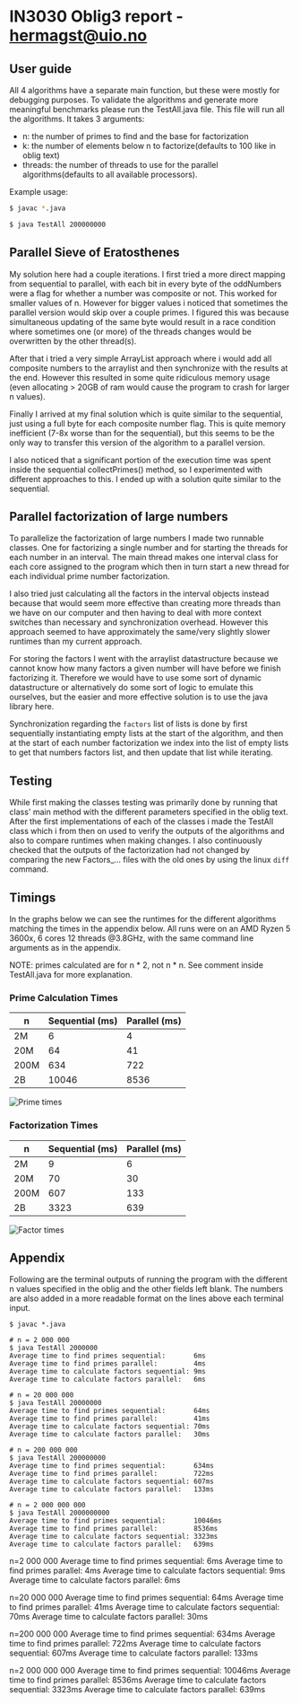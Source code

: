 # IN3030 Oblig3 report - hermagst@uio.no
## User guide
All 4 algorithms have a separate main function, but these were mostly for debugging purposes. To validate the algorithms and generate more meaningful benchmarks please run the TestAll.java file. This file will run all the algorithms. It takes 3 arguments:
- n: the number of primes to find and the base for factorization
- k: the number of elements below n to factorize(defaults to 100 like in oblig text)
- threads: the number of threads to use for the parallel algorithms(defaults to all available processors).

Example usage:
```sh
$ javac *.java

$ java TestAll 200000000
```

## Parallel Sieve of Eratosthenes
My solution here had a couple iterations. I first tried a more direct mapping from sequential to parallel, with each bit in every byte of the oddNumbers were a flag for whether a number was composite or not. This worked for smaller values of n. However for bigger values i noticed that sometimes the parallel version would skip over a couple primes. I figured this was because simultaneous updating of the same byte would result in a race condition where sometimes one (or more) of the threads changes would be overwritten by the other thread(s). 

After that i tried a very simple ArrayList<Long> approach where i would add all composite numbers to the arraylist and then synchronize with the results at the end. However this resulted in some quite ridiculous memory usage (even allocating > 20GB of ram would cause the program to crash for larger n values).

Finally I arrived at my final solution which is quite similar to the sequential, just using a full byte for each composite number flag. This is quite memory inefficient (7-8x worse than for the sequential), but this seems to be the only way to transfer this version of the algorithm to a parallel version.

I also noticed that a significant portion of the execution time was spent inside the sequential collectPrimes() method, so I experimented with different approaches to this. I ended up with a solution quite similar to the sequential.

## Parallel factorization of large numbers
To parallelize the factorization of large numbers I made two runnable classes. One for factorizing a single number and for starting the threads for each number in an interval. The main thread makes one interval class for each core assigned to the program which then in turn start a new thread for each individual prime number factorization.

I also tried just calculating all the factors in the interval objects instead because that would seem more effective than creating more threads than we have on our computer and then having to deal with more context switches than necessary and synchronization overhead. However this approach seemed to have approximately the same/very slightly slower runtimes than my current approach.

For storing the factors I went with the arraylist datastructure because we cannot know how many factors a given number will have before we finish factorizing it. Therefore we would have to use some sort of dynamic datastructure or alternatively do some sort of logic to emulate this ourselves, but the easier and more effective solution is to use the java library here.

Synchronization regarding the `factors` list of lists is done by first sequentially instantiating empty lists at the start of the algorithm, and then at the start of each number factorization we index into the list of empty lists to get that numbers factors list, and then update that list while iterating.

## Testing
While first making the classes testing was primarily done by running that class' main method with the different parameters specified in the oblig text. After the first implementations of each of the classes i made the TestAll class which i from then on used to verify the outputs of the algorithms and also to compare runtimes when making changes. I also continuously checked that the outputs of the factorization had not changed by comparing the new Factors_... files with the old ones by using the linux `diff` command.

## Timings
In the graphs below we can see the runtimes for the different algorithms matching the times in the appendix below. All runs were on an AMD Ryzen 5 3600x, 6 cores 12 threads @3.8GHz, with the same command line arguments as in the appendix.

NOTE: primes calculated are for n * 2, not n * n. See comment inside TestAll.java for more explanation.

### Prime Calculation Times

| n    | Sequential (ms) | Parallel (ms) |
|------|-----------------|---------------|
| 2M   | 6               | 4             |
| 20M  | 64              | 41            |
| 200M | 634             | 722           |
| 2B   | 10046           | 8536          |
![Prime times](./prime_times.png "Prime times")

### Factorization Times

| n    | Sequential (ms) | Parallel (ms) |
|------|-----------------|---------------|
| 2M   | 9               | 6             |
| 20M  | 70              | 30            |
| 200M | 607             | 133           |
| 2B   | 3323            | 639           |
![Factor times](./factor_times.png "Factor times")

## Appendix
Following are the terminal outputs of running the program with the different n values specified in the oblig and the other fields left blank. The numbers are also added in a more readable format on the lines above each terminal input.

```console
$ javac *.java

# n = 2 000 000 
$ java TestAll 2000000
Average time to find primes sequential:       6ms
Average time to find primes parallel:         4ms
Average time to calculate factors sequential: 9ms
Average time to calculate factors parallel:   6ms

# n = 20 000 000
$ java TestAll 20000000
Average time to find primes sequential:       64ms
Average time to find primes parallel:         41ms
Average time to calculate factors sequential: 70ms
Average time to calculate factors parallel:   30ms

# n = 200 000 000
$ java TestAll 200000000
Average time to find primes sequential:       634ms
Average time to find primes parallel:         722ms
Average time to calculate factors sequential: 607ms
Average time to calculate factors parallel:   133ms

# n = 2 000 000 000
$ java TestAll 2000000000
Average time to find primes sequential:       10046ms
Average time to find primes parallel:         8536ms
Average time to calculate factors sequential: 3323ms
Average time to calculate factors parallel:   639ms

```




n=2 000 000
Average time to find primes sequential:       6ms
Average time to find primes parallel:         4ms
Average time to calculate factors sequential: 9ms
Average time to calculate factors parallel:   6ms

n=20 000 000
Average time to find primes sequential:       64ms
Average time to find primes parallel:         41ms
Average time to calculate factors sequential: 70ms
Average time to calculate factors parallel:   30ms

n=200 000 000
Average time to find primes sequential:       634ms
Average time to find primes parallel:         722ms
Average time to calculate factors sequential: 607ms
Average time to calculate factors parallel:   133ms

n=2 000 000 000
Average time to find primes sequential:       10046ms
Average time to find primes parallel:         8536ms
Average time to calculate factors sequential: 3323ms
Average time to calculate factors parallel:   639ms

